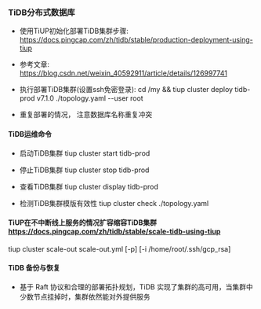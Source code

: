 ### TiDB分布式数据库

-  使用TiUP初始化部署TiDB集群步骤: https://docs.pingcap.com/zh/tidb/stable/production-deployment-using-tiup

-  参考文章: https://blog.csdn.net/weixin_40592911/article/details/126997741

-  执行部署TiDB集群(设置ssh免密登录): cd /my && tiup cluster deploy tidb-prod v7.1.0 ./topology.yaml --user root 
-  重复部署的情况， 注意数据库名称重复冲突

#### TiDB运维命令

- 启动TiDB集群
tiup cluster start tidb-prod

- 停止TiDB集群
tiup cluster stop tidb-prod

- 查看TiDB集群
tiup cluster display tidb-prod

- 检测TiDB集群模版有效性
tiup cluster check ./topology.yaml

#### TiUP在不中断线上服务的情况扩容缩容TiDB集群 https://docs.pingcap.com/zh/tidb/stable/scale-tidb-using-tiup

tiup cluster scale-out <cluster-name> scale-out.yml [-p] [-i /home/root/.ssh/gcp_rsa]

#### TiDB 备份与恢复

- 基于 Raft 协议和合理的部署拓扑规划，TiDB 实现了集群的高可用，当集群中少数节点挂掉时，集群依然能对外提供服务